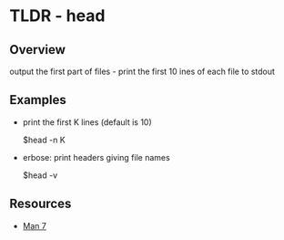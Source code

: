 TLDR - head
===========

Overview
--------

output the first part of files - print the first 10 ines of each file to stdout

Examples
--------

- print the first K lines (default is 10)

    $head -n K

- erbose: print headers giving file names

    $head -v

Resources
---------

- [Man 7](http://man7.org/linux/man-pages/man1/head.1.html)
